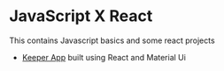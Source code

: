 # JavaScript X React

This contains Javascript basics and some react projects
- [Keeper App](https://1oi6q1.csb.app/) built using React and Material Ui 
